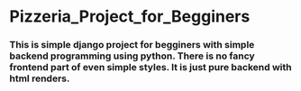# Pizzeria_Project_for_Begginers

### This is simple django project for begginers with simple backend programming using python. There is no fancy frontend part of even simple styles. It is just pure backend with html renders.
